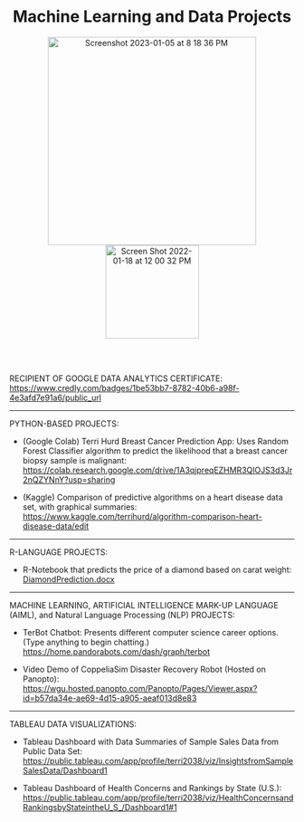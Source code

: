 <h1 align="center"> 
  Machine Learning and Data Projects
</h1>

<p align="center"> 
<img width="368" alt="Screenshot 2023-01-05 at 8 18 36 PM" src="https://user-images.githubusercontent.com/29231138/210910329-a0c464c3-def7-4e08-937f-2df1d2c67108.png">
<img width="165" alt="Screen Shot 2022-01-18 at 12 00 32 PM" src="https://user-images.githubusercontent.com/29231138/210910453-63d70479-2e4f-4043-adb3-5cd41f9a4fca.png">



</p>
<br/>
<br/>

RECIPIENT OF GOOGLE DATA ANALYTICS CERTIFICATE:
https://www.credly.com/badges/1be53bb7-8782-40b6-a98f-4e3afd7e91a6/public_url

*****

PYTHON-BASED PROJECTS:

- (Google Colab) Terri Hurd Breast Cancer Prediction App:  Uses Random Forest Classifier algorithm to predict the likelihood that a breast cancer biopsy sample is malignant:  https://colab.research.google.com/drive/1A3qjpreqEZHMR3QlOJS3d3Jr2nQZYNnY?usp=sharing

- (Kaggle) Comparison of predictive algorithms on a heart disease data set, with graphical summaries:  https://www.kaggle.com/terrihurd/algorithm-comparison-heart-disease-data/edit

*****

R-LANGUAGE PROJECTS:
- R-Notebook that predicts the price of a diamond based on carat weight: [DiamondPrediction.docx](https://github.com/tmhurd/MachineLearningProjects/files/10356593/DiamondPrediction.docx)

*****

MACHINE LEARNING, ARTIFICIAL INTELLIGENCE MARK-UP LANGUAGE (AIML), and Natural Language Processing (NLP) PROJECTS:

- TerBot Chatbot: Presents different computer science career options.  (Type anything to begin chatting.) https://home.pandorabots.com/dash/graph/terbot

- Video Demo of CoppeliaSim Disaster Recovery Robot (Hosted on Panopto):  https://wgu.hosted.panopto.com/Panopto/Pages/Viewer.aspx?id=b57da34e-ae69-4d15-a905-aeaf013d8e83

*****

TABLEAU DATA VISUALIZATIONS:

- Tableau Dashboard with Data Summaries of Sample Sales Data from Public Data Set:  https://public.tableau.com/app/profile/terri2038/viz/InsightsfromSampleSalesData/Dashboard1

- Tableau Dashboard of Health Concerns and Rankings by State (U.S.): https://public.tableau.com/app/profile/terri2038/viz/HealthConcernsandRankingsbyStateintheU_S_/Dashboard1#1
